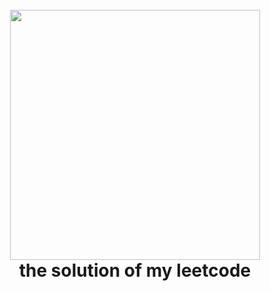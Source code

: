 <h1 align="center">
  <br>
  <a href="https://github.com/conghuaicai/leetcode">
  <img src="https://note.youdao.com/yws/api/personal/file/WEBa2a77cb5e9f3d189fa91cd300f25a6da?method=download&shareKey=eeea01b99b7898269f4140d921aca7ed" width="400"></a>
  <br>
  the solution of my leetcode
  <br>
</h1>
